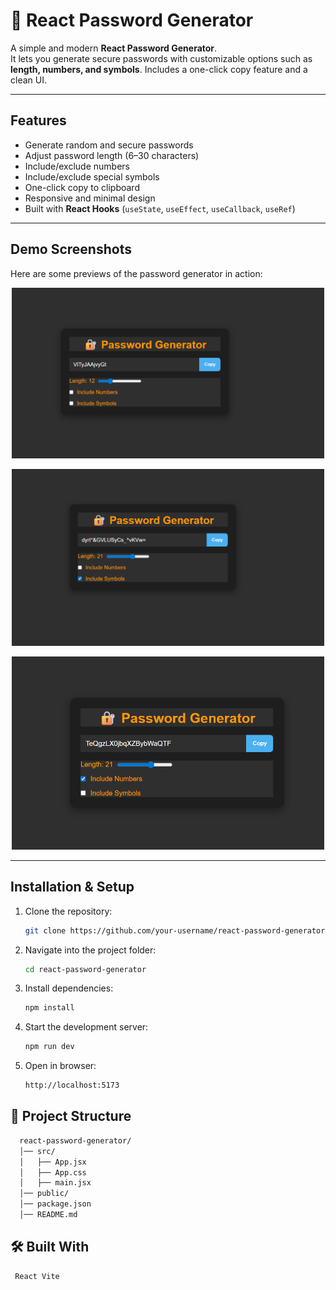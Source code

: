 # 🔐 React Password Generator

A simple and modern **React Password Generator**.  
It lets you generate secure passwords with customizable options such as **length, numbers, and symbols**. Includes a one-click copy feature and a clean UI.  

---

## Features
- Generate random and secure passwords
- Adjust password length (6–30 characters)
- Include/exclude numbers
- Include/exclude special symbols
- One-click copy to clipboard
- Responsive and minimal design
- Built with **React Hooks** (`useState`, `useEffect`, `useCallback`, `useRef`)

---

## Demo Screenshots

Here are some previews of the password generator in action:

<p align="center">
  <img src="./ScreenShot/S1.png" alt="Password Generator Screenshot 1" width="500"/>
</p>

<p align="center">
  <img src="./ScreenShot/S2.png" alt="Password Generator Screenshot 2" width="500"/>
</p>

<p align="center">
  <img src="./ScreenShot/S3.png" alt="Password Generator Screenshot 3" width="500"/>
</p>

---

## Installation & Setup

1. Clone the repository:
   ```bash
   git clone https://github.com/your-username/react-password-generator.git
   ```

2. Navigate into the project folder:
   ```bash
   cd react-password-generator
   ```

3. Install dependencies:
   ```bash
   npm install
   ```

4. Start the development server:
   ```bash
   npm run dev
   ```

5. Open in browser:
   ```bash
   http://localhost:5173
   ```

## 📂 Project Structure
```bash
  react-password-generator/
  │── src/
  │   ├── App.jsx
  │   ├── App.css
  │   ├── main.jsx
  │── public/
  │── package.json
  │── README.md
```

## 🛠️ Built With
     React Vite
